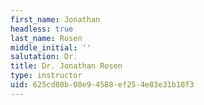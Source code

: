 ```yaml
---
first_name: Jonathan
headless: true
last_name: Rosen
middle_initial: ''
salutation: Dr.
title: Dr. Jonathan Rosen
type: instructor
uid: 625cd80b-08e9-4588-ef25-4e83e31b10f3
---
```

